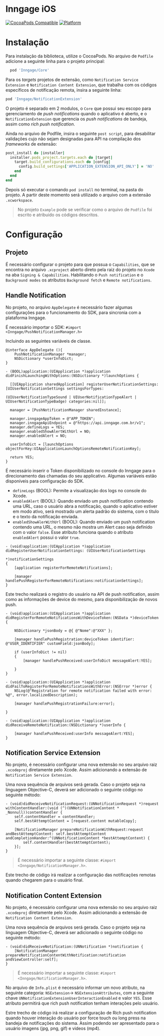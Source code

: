 # Inngage iOS

[![CocoaPods Compatible](https://img.shields.io/cocoapods/v/Inngage.svg)](https://img.shields.io/cocoapods/v/Inngage.svg)
[![Platform](https://img.shields.io/cocoapods/p/Inngage.svg?style=flat)](https://alamofire.github.io/Inngage)

# Instalação

Para instalação da biblioteca, utilize o CocoaPods.
No arquivo de `Podfile` adicione a seguinte linha para o projeto principal:

```ruby
  pod 'Inngage/Core'
```

Para os _targets_ projetos de extensão, como `Notification Service Extension` e `Notification Content Extension`, que trabalha com os códigos específicos de notificação remota, insira a seguinte linha:

```ruby
pod 'Inngage/NotificationExtension'
```

O projeto é separado em 2 modulos, o `Core` que possui seu escopo para gerenciamento de _push notifications_ quando o aplicativo é aberto, e o `NotificationExtension` que gerencia os _push notifications_ de bandeja, assim como _rich push notification_.

Ainda no arquivo de Podfile, insira o seguinte `post script`, para desabilitar validações cujo não sejam designadas para API na compilação dos _frameworks_ de extensão:

```ruby
post_install do |installer|
  installer.pods_project.targets.each do |target|
    target.build_configurations.each do |config|
      config.build_settings['APPLICATION_EXTENSION_API_ONLY'] = 'NO'
    end
  end
end
```

Depois só executar o comando `pod install` no terminal, na pasta do projeto. A partir deste momento será utilizado o arquivo com a extensão `.xcworkspace`.

> No projeto `Example` pode se verificar como o arquivo de `Podfile` foi escrito e atribuido os códigos descritos.

# Configuração

## Projeto

É necessário configurar o projeto para que possua o `Capabilities`, que se encontra no arquivo `.xcproject` aberto direto pela raiz do projeto no `Xcode` na aba `Signing & Capabilities`. Habilitando o `Push notification` e o `Background modes` os atributos `Background fetch` e `Remote notifications`.

## Handle Notification

No projeto, no arquivo `AppDelegate` é necessário fazer algumas configurações para o funcionamento do SDK, para sincronia com a plataforma Inngage.

É necessário importar o SDK: `#import <Inngage/PushNotificationManager.h>`

Incluindo as seguintes variáveis de classe.
```objc 
@interface AppDelegate (){
    PushNotificationManager *manager;
    NSDictionary *userInfoDict;
}
```

```objc
- (BOOL)application:(UIApplication *)application didFinishLaunchingWithOptions:(NSDictionary *)launchOptions {
    
  [[UIApplication sharedApplication] registerUserNotificationSettings:[UIUserNotificationSettings settingsForTypes:
                                                                        (UIUserNotificationTypeSound | UIUserNotificationTypeAlert | UIUserNotificationTypeBadge) categories:nil]];
    
  manager = [PushNotificationManager sharedInstance];
    
  manager.inngageAppToken = @"APP_TOKEN";
  manager.inngageApiEndpoint = @"https://api.inngage.com.br/v1";
  manager.defineLogs = YES;
  manager.enabledShowAlertWithUrl = NO;
  manager.enabledAlert = NO;

  userInfoDict = [launchOptions objectForKey:UIApplicationLaunchOptionsRemoteNotificationKey];

  return YES;
}

```

É necessário inserir o Token disponibilizado no console do Inngage para o direcionamento das chamadas do seu applicativo.
Algumas variáveis estão disponíveis para configuração do SDK.

- `defineLogs` (BOOL): Permite a visualização dos logs no console do Xcode.
- `enabledAlert` (BOOL): Quando enviado um push notification contendo uma URL, caso o usuário abra a notificação, quando o aplicativo estiver em modo ativo, será mostrado um alerta padrão do sistema, com o titulo e o texto da notificação enviada.
- `enabledShowAlerWithUrl` (BOOL): Quando enviado um push notification contendo uma URL, o mesmo não mostra um Alert caso seja definido com o valor `false`. Esse atributo funciona quando o atributo `enabledAlert` possui o valor `true`.

```objc
- (void)application:(UIApplication *)application didRegisterUserNotificationSettings: (UIUserNotificationSettings
                                                                                       *)notificationSettings
{
    [application registerForRemoteNotifications];
    
    [manager handlePushRegisterForRemoteNotifications:notificationSettings];
}
```

Este trecho realizará o registro do usuário na API de push notification, assim como as informações de device do mesmo, para disponibilização de novos push.

```objc
- (void)application:(UIApplication *)application
didRegisterForRemoteNotificationsWithDeviceToken:(NSData *)deviceToken {

    NSDictionary *jsonBody = @{ @"Nome":@"XXX" };
    
    [manager handlePushRegistration:deviceToken identifier: @"USER_IDENTIFIER" customField:jsonBody];
    
    if (userInfoDict != nil)
    {
        [manager handlePushReceived:userInfoDict messageAlert:YES];
        
    }
}
```

```objc
- (void)application:(UIApplication *)application
didFailToRegisterForRemoteNotificationsWithError:(NSError *)error {
    NSLog(@"Registration for remote notification failed with error: %@", error.localizedDescription);
    
    [manager handlePushRegistrationFailure:error];
    
}

- (void)application:(UIApplication *)application
didReceiveRemoteNotification:(NSDictionary *)userInfo {
    
    [manager handlePushReceived:userInfo messageAlert:YES];
}
```

## Notification Service Extension

No projeto, é necessário configurar uma nova extensão no seu arquivo raiz `.xcodeproj` diretamente pelo Xcode.
Assim adicionando a extensão de `Notification Service Extension`.

Uma nova sequência de arquivos será gerada. Caso o projeto seja na linguagem Objective-C, deverá ser adicionado o seguinte código no seguinte método:

```objc
- (void)didReceiveNotificationRequest:(UNNotificationRequest *)request withContentHandler:(void (^)(UNNotificationContent * _Nonnull))contentHandler {
    self.contentHandler = contentHandler;
    self.bestAttemptContent = [request.content mutableCopy];

    [NotificationManager prepareNotificationWithRequest:request andBestAttemptContent: self.bestAttemptContent andCompletionHander:^(UNNotificationContent *bestAttemptContent) {
        self.contentHandler(bestAttemptContent);
    }];
}
```

> É necessário importar a seguinte classe: `#import <Inngage/NotificationManager.h>`.

Este trecho de código irá realizar a configuração das notificações remotas quando chegarem para o usuário final.

## Notification Content Extension

No projeto, é necessário configurar uma nova extensão no seu arquivo raiz `.xcodeproj` diretamente pelo Xcode.
Assim adicionando a extensão de `Notification Content Extension`.

Uma nova sequência de arquivos será gerada. Caso o projeto seja na linguagem Objective-C, deverá ser adicionado o seguinte código no seguinte método:

```objc
- (void)didReceiveNotification:(UNNotification *)notification {
    [NotificationManager prepareNotificationContentWithNotification:notification andViewController:self];
}
```

> É necessário importar a seguinte classe: `#import <Inngage/NotificationManager.h>`.

No arquivo de `Info.plist` é necessário informar um novo atributo, na seguinte categoria: `NSExtension`-> `NSExtensionAttributes`, com a seguinte chave `UNNotificationExtensionUserInteractionEnabled` e valor `YES`. Esse atributo permitirá que rich push notification tenham interações pelo usuário.

Estre trecho de código irá realizar a configuração de Rich push notification quando houver interação do usuário por force touch ou long press na bandeja de notificações do sistema. Assim podendo ser apresentado para o usuário imagens (jpg, png, gif) e videos (mp4).